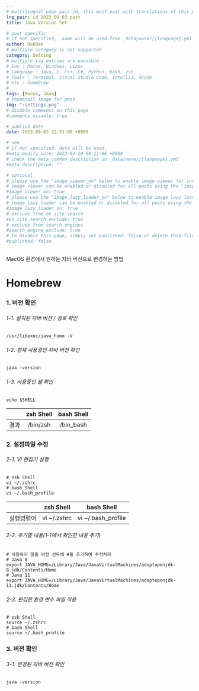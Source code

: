 ```yaml
---
# multilingual page pair id, this must pair with translations of this page. (This name must be unique)
lng_pair: id_2023_09_03_post
title: Java Version Set

# post specific
# if not specified, .name will be used from _data/owner/[language].yml
author: DokBak
# multiple category is not supported
category: Setting
# multiple tag entries are possible
# Env : Macos, Windows, Linux
# Language : Java, C, C++, C#, Python, bash, zsh
# Tools : Terminal, Visual Studio Code, IntelliJ, Xcode
# etc : homebrew
#
tags: [Macos, Java]
# thumbnail image for post
img: ":settings.png"
# disable comments on this page
#comments_disable: true

# publish date
date: 2023-09-03 22:51:00 +0900

# seo
# if not specified, date will be used.
#meta_modify_date: 2022-02-10 08:11:06 +0900
# check the meta_common_description in _data/owner/[language].yml
#meta_description: ""

# optional
# please use the "image_viewer_on" below to enable image viewer for individual pages or posts (_posts/ or [language]/_posts folders).
# image viewer can be enabled or disabled for all posts using the "image_viewer_posts: true" setting in _data/conf/main.yml.
#image_viewer_on: true
# please use the "image_lazy_loader_on" below to enable image lazy loader for individual pages or posts (_posts/ or [language]/_posts folders).
# image lazy loader can be enabled or disabled for all posts using the "image_lazy_loader_posts: true" setting in _data/conf/main.yml.
#image_lazy_loader_on: true
# exclude from on site search
#on_site_search_exclude: true
# exclude from search engines
#search_engine_exclude: true
# to disable this page, simply set published: false or delete this file
#published: false
---
```


<!-- outline-start -->

MacOS 환경에서 원하는 자바 버전으로 변경하는 방법

<!-- outline-end -->

# Homebrew
### 1. 버전 확인
###### 1-1. 설치된 자바 버전 / 경로 확인
```
/usr/libexec/java_home -V
```
###### 1-2. 현재 사용중인 자바 버전 확인 
```
java -version
```
###### 1-3. 사용중인 쉘 확인
```
echo $SHELL
```
|     | **zsh Shell** | **bash Shell** | 
| :-: | :-----------: | :------------: |
| 결과 | /bin/zsh      | /bin_bash      |

### 2. 설정파일 수정
###### 2-1. VI 편집기 실행
```
# zsh Shell
vi ~/.zshrc
# bash Shell
vi ~/.bash_profile
```
|         | **zsh Shell** | **bash Shell**     | 
| :-----: | :-----------: | :----------------: |
| 실행명령어 | vi ~/.zshrc   | vi ~/.bash_profile |
###### 2-2. 추가할 내용(1-1에서 확인한 내용 추가)

```
# 사용하지 않을 버전 선두에 #을 추가하여 주석처리
# Java 8 
export JAVA_HOME=/Library/Java/JavaVirtualMachines/adoptopenjdk-8.jdk/Contents/Home
# Java 11
export JAVA_HOME=/Library/Java/JavaVirtualMachines/adoptopenjdk-11.jdk/Contents/Home
```
###### 2-3. 편집한 환경 변수 파일 적용
```
# zsh Shell
source ~/.zshrc
# bash Shell
source ~/.bash_profile 
```
### 3. 버전 확인
###### 3-1. 변경된 자바 버전 확인 
```
java -version
```